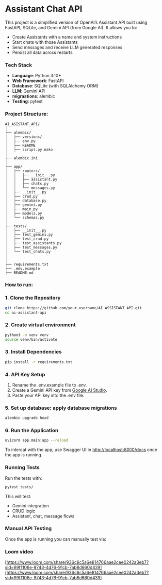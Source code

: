 # Assistant Chat API
This project is a simplified version of OpenAI’s Assistant API built using FastAPI, SQLite, and Gemini API (from Google AI). It allows you to:

- Create Assistants with a name and system instructions
- Start chats with those Assistants
- Send messages and receive LLM generated responses
- Persist all data across restarts



###  Tech Stack

- **Language**: Python 3.10+
- **Web Framework**: FastAPI
- **Database**: SQLite (with SQLAlchemy ORM)
- **LLM**: Gemini API
- **migraations**: alembic
- **Testing**: pytest



### Project Structure:
```text
AI_ASISTANT_API/
│
├── alembic/                         
│   ├── versions/                  
│   ├── env.py
│   ├── README
│   ├── script.py.mako
│
├── alembic.ini                 
│
├── app/   
│   ├── routers/                    
│   │   ├── __init__.py
│   │   ├── assistant.py
│   │   ├── chats.py
│   │   └── messages.py
│   ├── __init__.py
│   ├── crud.py
│   ├── database.py
│   ├── gemini.py
│   ├── main.py
│   ├── models.py
│   └── schemas.py                  
│
├── tests/                    
│   ├── __init__.py
│   ├── test_gemini.py
│   ├── test_crud.py
│   ├── test_assistants.py
│   ├── test_messages.py
│   └── test_chats.py
│
│
├── requirements.txt         
├── .env.example                     
├── README.md 

```

### How to run:

### 1. Clone the Repository
```bash
git clone https://github.com/your-username/AI_ASSISTANT_API.git
cd ai-assistant-api

```
### 2. Create virtual environment
```bash
python3 -m venv venv
source venv/bin/activate

```
### 3. Install Dependencies
```bash
pip install -r requirements.txt
```

### 4. API Key Setup

1. Rename the .env.example file to .env.
2. Create a Gemini API key from [Google AI Studio](https://aistudio.google.com/app/apikey).
3. Paste your API key into the .env file.


### 5. Set up database: apply database migrations
```bash
alembic upgrade head
```

### 6. Run the Application
```bash
uvicorn app.main:app --reload
```

To intercat with the app, use Swagger UI in [http://localhost:8000/docs](http://localhost:8000/docs) once the app is running.




### Running Tests

Run the tests with:
```bash
pytest tests/
```

This will test:
- Gemini integration 
- CRUD logic
- Assistant, chat, message flows



### Manual API Testing

Once the app is running you can manually test via:




### Loom video
[https://www.loom.com/share/936c9c5a6e814766aae2cee0242a3eb7?sid=99f1108e-8743-4d76-91cb-7ab8d660d439](https://www.loom.com/share/936c9c5a6e814766aae2cee0242a3eb7?sid=99f1108e-8743-4d76-91cb-7ab8d660d439)
